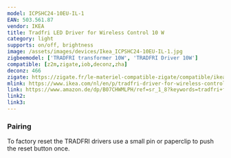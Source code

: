 ```yaml
---
model: ICPSHC24-10EU-IL-1
EAN: 503.561.87
vendor: IKEA
title: Tradfri LED Driver for Wireless Control 10 W
category: light
supports: on/off, brightness
image: /assets/images/devices/Ikea_ICPSHC24-10EU-IL-1.jpg
zigbeemodel: ['TRADFRI transformer 10W', 'TRADFRI Driver 10W']
compatible: [z2m,zigate,iob,deconz,zha]
deconz: 466
zigate: https://zigate.fr/le-materiel-compatible-zigate/compatible/ikeatradfritransformateurlectriqueconnect
mlink: https://www.ikea.com/nl/en/p/tradfri-driver-for-wireless-control-grey-50356187/
link: https://www.amazon.de/dp/B07CHWMLPH/ref=sr_1_8?keywords=tradfri+fernbedienung&qid=1579376383&sr=8-8
link2: 
link3: 
---
```


### Pairing
To factory reset the TRADFRI drivers use a small pin or paperclip to push the reset button once.



